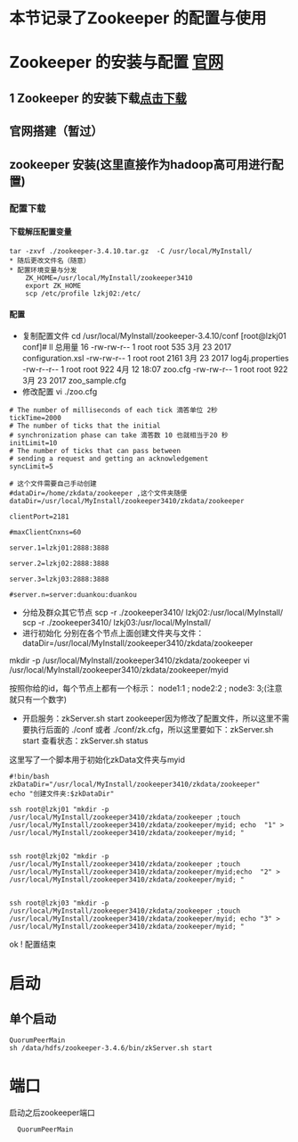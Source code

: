 # 本节记录了Zookeeper 的配置与使用

# Zookeeper 的安装与配置 [官网](https://zookeeper.apache.org/)

## 1 Zookeeper 的安装下载[点击下载](https://archive.apache.org/dist/zookeeper/)

## 官网搭建（暂过）

## zookeeper 安装(这里直接作为hadoop高可用进行配置)

### 配置下载

#### 下载解压配置变量
    tar -zxvf ./zookeeper-3.4.10.tar.gz  -C /usr/local/MyInstall/
    * 随后更改文件名（随意）
    * 配置环境变量与分发
        ZK_HOME=/usr/local/MyInstall/zookeeper3410
        export ZK_HOME
        scp /etc/profile lzkj02:/etc/
#### 配置

* 复制配置文件
    cd /usr/local/MyInstall/zookeeper-3.4.10/conf
    [root@lzkj01 conf]# ll
    总用量 16
    -rw-rw-r-- 1 root root  535 3月  23 2017 configuration.xsl
    -rw-rw-r-- 1 root root 2161 3月  23 2017 log4j.properties
    -rw-r--r-- 1 root root  922 4月  12 18:07 zoo.cfg
    -rw-rw-r-- 1 root root  922 3月  23 2017 zoo_sample.cfg
* 修改配置
vi ./zoo.cfg
```shell
# The number of milliseconds of each tick 滴答单位 2秒
tickTime=2000
# The number of ticks that the initial
# synchronization phase can take 滴答数 10 也就相当于20 秒
initLimit=10
# The number of ticks that can pass between
# sending a request and getting an acknowledgement
syncLimit=5

# 这个文件需要自己手动创建
#dataDir=/home/zkdata/zookeeper ,这个文件夹随便
dataDir=/usr/local/MyInstall/zookeeper3410/zkdata/zookeeper

clientPort=2181

#maxClientCnxns=60

server.1=lzkj01:2888:3888

server.2=lzkj02:2888:3888

server.3=lzkj03:2888:3888

#server.n=server:duankou:duankou
```

* 分给及群众其它节点
scp -r ./zookeeper3410/ lzkj02:/usr/local/MyInstall/
scp -r ./zookeeper3410/ lzkj03:/usr/local/MyInstall/
* 进行初始化
分别在各个节点上面创建文件夹与文件：dataDir=/usr/local/MyInstall/zookeeper3410/zkdata/zookeeper

mkdir -p /usr/local/MyInstall/zookeeper3410/zkdata/zookeeper
vi /usr/local/MyInstall/zookeeper3410/zkdata/zookeeper/myid

按照你给的id，每个节点上都有一个标示： node1:1  ;  node2:2 ; node3: 3;(注意就只有一个数字)
* 开启服务：zkServer.sh  start
    zookeeper因为修改了配置文件，所以这里不需要执行后面的  ./conf   或者  ./conf/zk.cfg，所以这里要如下：zkServer.sh  start
    查看状态：zkServer.sh status

这里写了一个脚本用于初始化zkData文件夹与myid
```shell
#!bin/bash
zkDataDir="/usr/local/MyInstall/zookeeper3410/zkdata/zookeeper"
echo "创建文件夹:$zkDataDir"

ssh root@lzkj01 "mkdir -p /usr/local/MyInstall/zookeeper3410/zkdata/zookeeper ;touch  /usr/local/MyInstall/zookeeper3410/zkdata/zookeeper/myid; echo  "1" > /usr/local/MyInstall/zookeeper3410/zkdata/zookeeper/myid; "


ssh root@lzkj02 "mkdir -p /usr/local/MyInstall/zookeeper3410/zkdata/zookeeper ;touch /usr/local/MyInstall/zookeeper3410/zkdata/zookeeper/myid;echo  "2" > /usr/local/MyInstall/zookeeper3410/zkdata/zookeeper/myid; "


ssh root@lzkj03 "mkdir -p /usr/local/MyInstall/zookeeper3410/zkdata/zookeeper ;touch /usr/local/MyInstall/zookeeper3410/zkdata/zookeeper/myid; echo "3" > /usr/local/MyInstall/zookeeper3410/zkdata/zookeeper/myid; "
```



ok ! 配置结束


# 启动
## 单个启动

```
QuorumPeerMain
sh /data/hdfs/zookeeper-3.4.6/bin/zkServer.sh start

```

# 端口
启动之后zookeeper端口


```
  QuorumPeerMain

```
